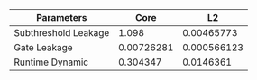 | Parameters | Core | L2 |
| --- | --- | --- |
| Subthreshold Leakage | 1.098 | 0.00465773 |
| Gate Leakage | 0.00726281 | 0.000566123 |
| Runtime Dynamic | 0.304347 | 0.0146361 |
